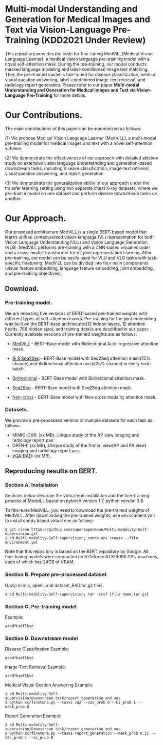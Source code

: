 # Multi-modal Understanding and Generation for Medical Images and Text via Vision-Language Pre-Training (KDD2021 Under Review)
This repository provides the code for fine-tuning MedViLL(Medical Vision Language Learner), a medical vision language pre-training model with a novel self-attention mask.  During the pre-training, our model conducts masked language modeling and label-conditioned image text matching. Then the pre-trained model is fine-tuned for disease classification, medical visual question answering, label-conditioned image-text retrieval, and radiology report generation. Please refer to our paper **Multi-modal Understanding and Generation for Medical Images and Text via Vision-Language Pre-Training** for more details.


# Our Contributions.
The main contributions of this paper can be summarized as follows:

(1) We propose Medical Vision Language Learner (MedViLL), a multi-modal pre-training model for medical images and text with a novel self-attention scheme.

(2) We demonstrate the effectiveness of our approach with detailed ablation study on extensive vision language understanding and generation-based downstream tasks, including disease classification, image-text retrieval, visual question answering, and report generation.

(3) We demonstrate the generalization ability of our approach under the transfer learning setting using two separate chest X-ray datasets, where we pre-train a model on one dataset and perform diverse downstream tasks on another.


# Our Approach.
Our proposed architecture MedViLL is a single BERT-based model that learns unified contextualized vision-language (VL) representation for both Vision Language Understanding(VLU) and Vision Language Generation (VLG). MedViLL performs pre-training with a CNN-based visual encoder and a cross-modal Transformer for VL joint representation learning. After pre-training, our model can be easily used for VLU and VLG tasks with task-specific finetuning. MedViLL can be divided into four main components (visual feature embedding, language feature embedding, joint embedding, and pre-training objectives).


## Download.
### Pre-training model.
We are releasing five versions of BERT-based pre-trained weights with different types of self-attention masks. Pre-training for the joint embedding was built on the BERT-base architecutre(12 hidden layers, 12 attention heads, 768 hidden size), and training details are described in our paper. Currently avaliable versions of pre-trained weights are as follows:

<Pre-trained model will be updated>
  
- [MedViLL](https://drive.google.com/file/d/1shOQrOWbkIeUUsQN48fEP6wj0e266jOb/view?usp=sharing) - BERT-Base model with Bidirectional Auto-regressive attention mask.

- [Bi & Seq2Seq](https://drive.google.com/file/d/1hn8DLgPkblIew_UEP3TwoLwKZw03Pkmk/view?usp=sharing) - BERT-Base model with Seq2Seq attention mask(75% chance) and Bidirectional attention mask(25% chance) in every mini-batch.

- [Bidirectional](https://drive.google.com/file/d/1GSb-CjUnfuTTDrb0tPEwHGo1Qg1JHvdf/view?usp=sharing) - BERT-Base model with Bidirectional attention mask.

- [Seq2Seq](https://drive.google.com/file/d/1O76qXkRkP-yS5iChwpH-8Z5EWDLbkWuu/view?usp=sharing) - BERT-Base model with Seq2Seq attention mask.

- [Non-cross](https://drive.google.com/file/d/1ZEu0NioO6ThJC_pWRYByyJ4-XwMnGvJA/view?usp=sharing) - BERT-Base model with Non-cross modality attention mask.

### Datasets.
We provide a pre-processed version of multiple datasets for each task as follows:
- MIMIC-CXR: (xx MB), Unique study of the AP view imaging and radiology report pair.
- OPEN-I: (xx MB), Unique study of the frontal view(AP and PA view) imaging and radiology report pair.
- [VQA-RAD](https://drive.google.com/file/d/1zlNM7kQACaorfQD8n_Qtc5wkV_lh_60V/view?usp=sharing): (xx MB), 


## Reproducing results on BERT.
### Section A. Installation
Sections below describe the virtual env installation and the fine-training process of MedviLL based on pytorch version 1.7, python version 3.8. 

To fine-tune MedViLL, you need to download the pre-trained weights of MedViLL. After downloading the pre-trained weights, use environment.yml to install conda based virtual env as follows:

```
$ git clone https://github.com/SuperSupermoon/Multi-modality-Self-supervision.git
$ cd Multi-modality-Self-supervision; conda env create --file environment.yml
```

Note that this repository is based on the BERT repository by Google. All fine-tuning models were conducted on 8 Geforce RTX-3090 GPU machines, each of which has 24GB of VRAM. 

### Section B. Prepare pre-processed dataset

Unzip mimic, openi, and dataset_RAD.tar.gz files. 

```
$ cd Multi-modality-Self-supervision; tar -zxvf [file_name.tar.gz]
```


### Section C. Pre-training model
Example:
```
askdfksdflksd
```



### Section D. Downstream model
Disease Classification
Example:
```
askdfksdflksd
```

Image-Text Retrieval
Example:
```
askdfksdflksd
```

Medical Visual Qestion Answering
Example:
```
$ cd Multi-modality-Self-supervision/Downstream_task/report_generation_and_vqa
$ python sc/finetune.py --tasks vqa --s2s_prob 0 --bi_prob 1 --mask_prob 0
```

Report Generation
Example:
```
$ cd Multi-modality-Self-supervision/Downstream_task/report_generation_and_vqa
$ python sc/finetune.py --tasks report_generation --mask_prob 0.15 --s2s_prob 1 --bi_prob 0
```
